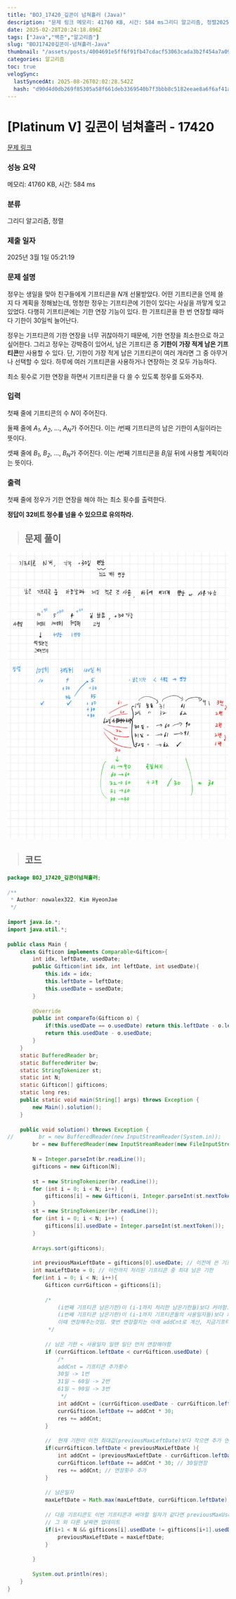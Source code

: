 ```yaml
---
title: "BOJ_17420_깊콘이 넘쳐흘러 (Java)"
description: "문제 링크 메모리: 41760 KB, 시간: 584 ms그리디 알고리즘, 정렬2025년 3월 1일 05:21:19/\*\*Author: nowalex322, Kim HyeonJae\*/import java.io.;import java.util.;public class "
date: 2025-02-28T20:24:18.896Z
tags: ["Java","백준","알고리즘"]
slug: "BOJ17420깊콘이-넘쳐흘러-Java"
thumbnail: "/assets/posts/4004691e5ff6f91fb47cdacf53063cada3b2f454a7a0934ab4116ccf926b0037.png"
categories: 알고리즘
toc: true
velogSync:
  lastSyncedAt: 2025-08-26T02:02:28.542Z
  hash: "d90d4d0db269f85305a58f661deb3369540b7f3bbb8c5182eeae8a6f6af41a16"
---
```


# [Platinum V] 깊콘이 넘쳐흘러 - 17420 

[문제 링크](https://www.acmicpc.net/problem/17420) 

### 성능 요약

메모리: 41760 KB, 시간: 584 ms

### 분류

그리디 알고리즘, 정렬

### 제출 일자

2025년 3월 1일 05:21:19

### 문제 설명

<p>정우는 생일을 맞아 친구들에게 기프티콘을 <em>N</em>개 선물받았다. 어떤 기프티콘을 언제 쓸지 다 계획을 정해놨는데, 멍청한 정우는 기프티콘에 기한이 있다는 사실을 까맣게 잊고 있었다. 다행히 기프티콘에는 기한 연장 기능이 있다. 한 기프티콘을 한 번 연장할 때마다 기한이 30일씩 늘어난다.</p>

<p>정우는 기프티콘의 기한 연장을 너무 귀찮아하기 때문에, 기한 연장을 최소한으로 하고 싶어한다. 그리고 정우는 강박증이 있어서, 남은 기프티콘 중 <strong>기한이 가장 적게 남은 기프티콘</strong>만 사용할 수 있다. 단, 기한이 가장 적게 남은 기프티콘이 여러 개라면 그 중 아무거나 선택할 수 있다. 하루에 여러 기프티콘을 사용하거나 연장하는 것 모두 가능하다.</p>

<p>최소 횟수로 기한 연장을 하면서 기프티콘을 다 쓸 수 있도록 정우를 도와주자.</p>

### 입력 

 <p>첫째 줄에 기프티콘의 수 <em>N</em>이 주어진다.</p>

<p>둘째 줄에 <em>A<sub>1</sub></em>, <em>A<sub>2</sub></em>, ..., <em>A<sub>N</sub></em>가 주어진다. 이는 <em>i</em>번째 기프티콘의 남은 기한이 <em>A<sub>i</sub></em>일이라는 뜻이다.</p>

<p>셋째 줄에 <em>B<sub>1</sub></em>, <em>B<sub>2</sub></em>, ..., <em>B<sub>N</sub></em>가 주어진다. 이는 <em>i</em>번째 기프티콘을 <em>B<sub>i</sub></em>일 뒤에 사용할 계획이라는 뜻이다.</p>

### 출력 

 <p>첫째 줄에 정우가 기한 연장을 해야 하는 최소 횟수를 출력한다.</p>

<p><strong>정답이 32비트 정수를 넘을 수 있으므로 유의하라.</strong></p>


> ## 문제 풀이

![](/assets/posts/4004691e5ff6f91fb47cdacf53063cada3b2f454a7a0934ab4116ccf926b0037.png)

> ## 코드

```java
package BOJ_17420_깊콘이넘쳐흘러;

/**
 * Author: nowalex322, Kim HyeonJae
 */

import java.io.*;
import java.util.*;

public class Main {
    class Gifticon implements Comparable<Gifticon>{
        int idx, leftDate, usedDate;
        public Gifticon(int idx, int leftDate, int usedDate){
            this.idx = idx;
            this.leftDate = leftDate;
            this.usedDate = usedDate;
        }

        @Override
        public int compareTo(Gifticon o) {
            if(this.usedDate == o.usedDate) return this.leftDate - o.leftDate;
            return this.usedDate - o.usedDate;
        }
    }
    static BufferedReader br;
    static BufferedWriter bw;
    static StringTokenizer st;
    static int N;
    static Gifticon[] gifticons;
    static long res;
    public static void main(String[] args) throws Exception {
        new Main().solution();
    }

    public void solution() throws Exception {
//        br = new BufferedReader(new InputStreamReader(System.in));
        br = new BufferedReader(new InputStreamReader(new FileInputStream("src/main/java/BOJ_17420_깊콘이넘쳐흘러/input.txt")));

        N = Integer.parseInt(br.readLine());
        gifticons = new Gifticon[N];

        st = new StringTokenizer(br.readLine());
        for (int i = 0; i < N; i++) {
            gifticons[i] = new Gifticon(i, Integer.parseInt(st.nextToken()), 0);
        }
        st = new StringTokenizer(br.readLine());
        for (int i = 0; i < N; i++) {
            gifticons[i].usedDate = Integer.parseInt(st.nextToken());
        }

        Arrays.sort(gifticons);

        int previousMaxLeftDate = gifticons[0].usedDate; // 이전에 쓴 기프티콘들 중 최대 사용일자
        int maxLeftDate = 0; // 이전까지 처리된 기프티콘 중 최대 남은 기한
        for(int i = 0; i < N; i++){
            Gifticon currGifticon = gifticons[i];

            /*
                (i번째 기프티콘 남은기한)이 (i-1까지 처리한 남은기한들)보다 커야함. 그래야 이번에 처리순서가 되니까.
                (i번째 기프티콘 남은기한)이 (i-1까지 기프티콘들의 사용일자들)보다 커야함. 그래야 이전에 안써지고 지금써지니까.
                이때 연장해주는것임. 몇번 연장할지는 아래 addCnt로 계산, 지금기프티콘 남은기한은 (연장횟수 * 30)만큼 연장
             */

            // 남은 기한 < 사용일자 일땐 일단 먼저 연장해야함
            if (currGifticon.leftDate < currGifticon.usedDate) {
                /*
                addCnt = 기프티콘 추가횟수
                30일 -> 1번
                31일 ~ 60일 -> 2번
                61일 ~ 90일 -> 3번
                 */
                int addCnt = (currGifticon.usedDate - currGifticon.leftDate + 29) / 30;
                currGifticon.leftDate += addCnt * 30;
                res += addCnt;
            }

            //  현재 기한이 이전 최대값(previousMaxLeftDate)보다 작으면 추가 연장 (이전에 연장해서 써서 지금도 연장해야함을 의미한다)
            if(currGifticon.leftDate < previousMaxLeftDate ){
                int addCnt = (previousMaxLeftDate - currGifticon.leftDate + 29) / 30;
                currGifticon.leftDate += addCnt * 30; // 30일연장
                res += addCnt; // 연장횟수 추가
            }

            // 남은일자
            maxLeftDate = Math.max(maxLeftDate, currGifticon.leftDate);

            // 다음 기프티콘도 이번 기프티콘과 써야할 일자가 같다면 previousMaxUsedDate 업데이트할필요없음 쭉 같은날 사용
            // 그 외 다른 날짜면 업데이트
            if(i+1 < N && gifticons[i].usedDate != gifticons[i+1].usedDate){
                previousMaxLeftDate = maxLeftDate;
            }

        }

        System.out.println(res);
    }
}
```

